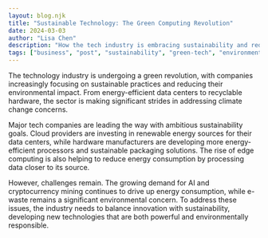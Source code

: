 ```yaml
---
layout: blog.njk
title: "Sustainable Technology: The Green Computing Revolution"
date: 2024-03-03
author: "Lisa Chen"
description: "How the tech industry is embracing sustainability and reducing its environmental impact through innovative solutions."
tags: ["business", "post", "sustainability", "green-tech", "environment"]
---
```


The technology industry is undergoing a green revolution, with companies increasingly focusing on sustainable practices and reducing their environmental impact. From energy-efficient data centers to recyclable hardware, the sector is making significant strides in addressing climate change concerns.

Major tech companies are leading the way with ambitious sustainability goals. Cloud providers are investing in renewable energy sources for their data centers, while hardware manufacturers are developing more energy-efficient processors and sustainable packaging solutions. The rise of edge computing is also helping to reduce energy consumption by processing data closer to its source.

However, challenges remain. The growing demand for AI and cryptocurrency mining continues to drive up energy consumption, while e-waste remains a significant environmental concern. To address these issues, the industry needs to balance innovation with sustainability, developing new technologies that are both powerful and environmentally responsible.
